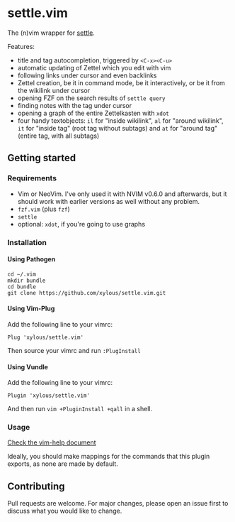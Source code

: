 # settle.vim

The (n)vim wrapper for [settle](https://github.com/xylous/settle).

Features:

- title and tag autocompletion, triggered by `<C-x><C-u>`
- automatic updating of Zettel which you edit with vim
- following links under cursor and even backlinks
- Zettel creation, be it in command mode, be it interactively, or be it from the
    wikilink under cursor
- opening FZF on the search results of `settle query`
- finding notes with the tag under cursor
- opening a graph of the entire Zettelkasten with `xdot`
- four handy textobjects: `il` for "inside wikilink", `al` for "around
    wikilink", `it` for "inside tag" (root tag without subtags) and `at` for
    "around tag" (entire tag, with all subtags)

## Getting started

### Requirements

- Vim or NeoVim. I've only used it with NVIM v0.6.0 and afterwards, but it
    should work with earlier versions as well without any problem.
- `fzf.vim` (plus `fzf`)
- `settle`
- optional: `xdot`, if you're going to use graphs

### Installation

#### Using Pathogen

```
cd ~/.vim
mkdir bundle
cd bundle
git clone https://github.com/xylous/settle.vim.git
```

#### Using Vim-Plug

Add the following line to your vimrc:

```
Plug 'xylous/settle.vim'
```

Then source your vimrc and run `:PlugInstall`

#### Using Vundle

Add the following line to your vimrc:

```
Plugin 'xylous/settle.vim'
```

And then run `vim +PluginInstall +qall` in a shell.

### Usage

[Check the vim-help document](./doc/settle.vim.txt)

Ideally, you should make mappings for the commands that this plugin exports, as
none are made by default.

## Contributing

Pull requests are welcome. For major changes, please open an issue first to
discuss what you would like to change.
